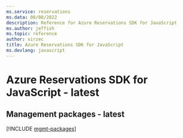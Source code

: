 ```yaml
---
ms.service: reservations
ms.data: 08/08/2022
description: Reference for Azure Reservations SDK for JavaScript
ms.author: jeffish
ms.topic: reference
author: xirzec
title: Azure Reservations SDK for JavaScript
ms.devlang: javascript
---
```

# Azure Reservations SDK for JavaScript - latest

## Management packages - latest
[!INCLUDE [mgmt-packages](reservations-mgmt-index.md)]